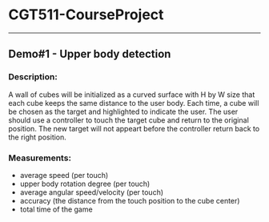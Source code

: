 # CGT511-CourseProject
--------
## Demo#1 - Upper body detection
### Description:
A wall of cubes will be initialized as a curved surface with H by W size that each cube keeps the same distance to the user body. Each time, a cube will be chosen as the target and highlighted to indicate the user. The user should use a controller to touch the target cube and return to the original position. The new target will not appeart before the controller return back to the right position.
### Measurements:
* average speed (per touch)
* upper body rotation degree (per touch)
* average angular speed/velocity (per touch)
* accuracy (the distance from the touch position to the cube center)
* total time of the game

